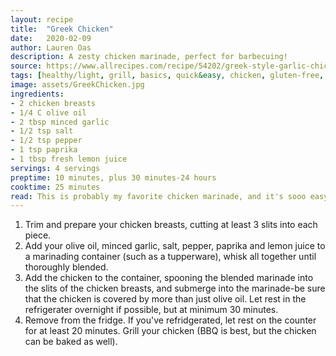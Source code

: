 ```yaml
---
layout: recipe
title:  "Greek Chicken"
date:   2020-02-09
author: Lauren Oas
description: A zesty chicken marinade, perfect for barbecuing!
source: https://www.allrecipes.com/recipe/54202/greek-style-garlic-chicken-breast/
tags: [healthy/light, grill, basics, quick&easy, chicken, gluten-free, make-ahead]
image: assets/GreekChicken.jpg
ingredients:
- 2 chicken breasts
- 1/4 C olive oil
- 2 tbsp minced garlic
- 1/2 tsp salt
- 1/2 tsp pepper
- 1 tsp paprika
- 1 tbsp fresh lemon juice
servings: 4 servings
preptime: 10 minutes, plus 30 minutes-24 hours
cooktime: 25 minutes
read: This is probably my favorite chicken marinade, and it's sooo easy! I generally triple this recipe, as it's delicious for any pre-cooked chicken recipe, and also makes a great sandwich! Mostly, I make this with my spinach rice recipe.
---
```

1. Trim and prepare your chicken breasts, cutting at least 3 slits into each piece.
2. Add your olive oil, minced garlic, salt, pepper, paprika and lemon juice to a marinading container (such as a tupperware), whisk all together until thoroughly blended.
3. Add the chicken to the container, spooning the blended marinade into the slits of the chicken breasts, and submerge into the marinade-be sure that the chicken is covered by more than just olive oil. Let rest in the refrigerater overnight if possible, but at minimum 30 minutes.
4. Remove from the fridge. If you've refridgerated, let rest on the counter for at least 20 minutes. Grill your chicken (BBQ is best, but the chicken can be baked as well).